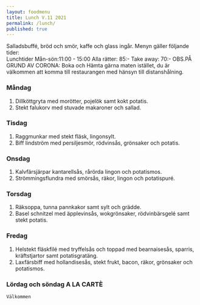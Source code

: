 ```yaml
---
layout: foodmenu
title: Lunch V.11 2021
permalink: /lunch/
published: true
---
```

Salladsbuffé, bröd och smör, kaffe och glass ingår.
Menyn gäller följande tider:  
Lunchtider  Mån-sön:11:00 - 15:00
Alla rätter: 85:- Take away: 70:-
OBS.PÅ GRUND AV CORONA: Boka och Hämta gärna maten istället, du är välkommen att komma till restaurangen med hänsyn till distanshålning.
                                
### Måndag
1. Dillköttgryta med morötter, pojelök samt kokt potatis.
2. Stekt falukorv med stuvade makaroner och sallad.

### Tisdag
1. Raggmunkar med stekt fläsk, lingonsylt.
2. Biff lindström med persiljesmör, rödvinsås, grönsaker och potatis.

### Onsdag
1. Kalvfärsjärpar kantarellsås, rårörda lingon och potatismos.
2. Strömmingsflundra med smörsås, räkor, lingon och potatispuré.

### Torsdag
1. Räksoppa, tunna pannkakor samt sylt och grädde. 
2. Basel schnitzel med äpplevinsås, wokgrönsaker, rödvinbärsgelé samt stekt potatis.

### Fredag  
1. Helstekt fläskfilé med tryffelsås och toppad med bearnaisesås, sparris, kräftstjartor samt potatisgratäng.
2. Laxfärsbiff med hollandisesås, stekt frukt, bacon, räkor, grönsaker och potatismos.


### Lördag och söndag   A LA CARTÈ

    Välkommen
    
       
    

   
    
   
     
